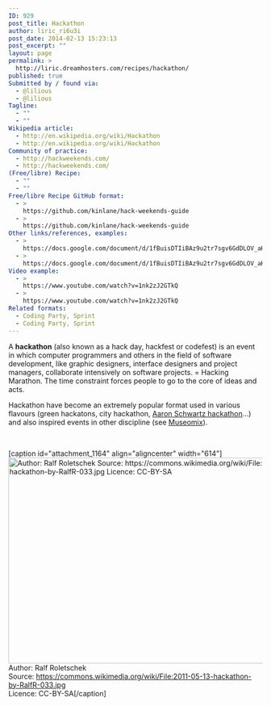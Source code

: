 ```yaml
---
ID: 929
post_title: Hackathon
author: liric_ri6u3i
post_date: 2014-02-13 15:23:13
post_excerpt: ""
layout: page
permalink: >
  http://liric.dreamhosters.com/recipes/hackathon/
published: true
Submitted by / found via:
  - @lilious
  - @lilious
Tagline:
  - ""
  - ""
Wikipedia article:
  - http://en.wikipedia.org/wiki/Hackathon
  - http://en.wikipedia.org/wiki/Hackathon
Community of practice:
  - http://hackweekends.com/
  - http://hackweekends.com/
(Free/libre) Recipe:
  - ""
  - ""
Free/libre Recipe GitHub format:
  - >
    https://github.com/kinlane/hack-weekends-guide
  - >
    https://github.com/kinlane/hack-weekends-guide
Other links/references, examples:
  - >
    https://docs.google.com/document/d/1fBuisDTIiBAz9u2tr7sgv6GdDLOV_aHbafjqHXSkNB0/edit
  - >
    https://docs.google.com/document/d/1fBuisDTIiBAz9u2tr7sgv6GdDLOV_aHbafjqHXSkNB0/edit
Video example:
  - >
    https://www.youtube.com/watch?v=1nk2zJ2GTkQ
  - >
    https://www.youtube.com/watch?v=1nk2zJ2GTkQ
Related formats:
  - Coding Party, Sprint
  - Coding Party, Sprint
---
```

A <strong>hackathon</strong> (also known as a hack day, hackfest or codefest) is an event in which computer programmers and others in the field of software development, like graphic designers, interface designers and project managers, collaborate intensively on software projects. = Hacking Marathon. The time constraint forces people to go to the core of ideas and acts.

Hackathon have become an extremely popular format used in various flavours (green hackatons, city hackathon, <a title="Aaron Swartz Hackathon" href="http://www.co-creative-recipes.cc/recipes/aaron-swartz-hackathon/">Aaron Schwartz hackathon</a>...) and also inspired events in other discipline (see <a title="Museomix" href="http://www.co-creative-recipes.cc/recipes/museomix/">Museomix</a>).

&nbsp;

[caption id="attachment_1164" align="aligncenter" width="614"]<a href="http://www.co-creative-recipes.cc/wp-content/uploads/2014/02/hackathon-wikimedia.jpg"><img class=" wp-image-1164 " alt="Author: Ralf Roletschek Source: https://commons.wikimedia.org/wiki/File:2011-05-13-hackathon-by-RalfR-033.jpg Licence: CC-BY-SA" src="http://www.co-creative-recipes.cc/wp-content/uploads/2014/02/hackathon-wikimedia.jpg" width="614" height="408" /></a> Author: Ralf Roletschek<br />Source: https://commons.wikimedia.org/wiki/File:2011-05-13-hackathon-by-RalfR-033.jpg<br />Licence: CC-BY-SA[/caption]